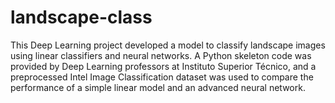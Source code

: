 # landscape-class
This Deep Learning project developed a model to classify landscape images using linear classifiers and neural networks. A Python skeleton code was provided by Deep Learning professors at Instituto Superior Técnico, and a preprocessed Intel Image Classification dataset was used to compare the performance of a simple linear model and an advanced neural network.
